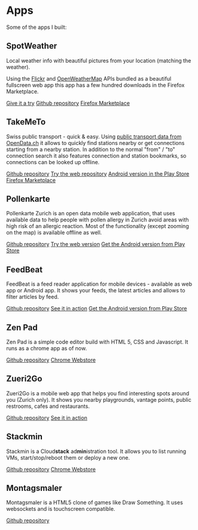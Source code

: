 <!-- ::Apps -->
# Apps

Some of the apps I built:

## SpotWeather

Local weather info with beautiful pictures from your location (matching the weather).

Using the [Flickr](http://www.flickr.com) and [OpenWeatherMap](http://openweathermap.org) APIs bundled as a beautiful fullscreen web app this
app has a few hundred downloads in the Firefox Marketplace.

[Give it a try](http://avgp.github.io/spotweather)
[Github repository](http://github.com/avgp/spotweather)
[Firefox Marketplace](https://marketplace.firefox.com/app/spotweather)

## TakeMeTo

Swiss public transport - quick &amp; easy.
Using [public transport data from OpenData.ch](http://transport.opendata.ch/) it allows to quickly find stations nearby or get connections starting from a nearby station.
In addition to the normal "from" / "to" connection search it also features connection and station bookmarks, so connections can be looked up offline.

[Github repository](https://github.com/avgp)
[Try the web repository](https://takemeto.5apps.com)
[Android version in the Play Store](https://play.google.com/store/apps/details?id=de.geekonaut.takemeto)
[Firefox Marketplace](https://marketplace.firefox.com/app/takemeto?src=search)

## Pollenkarte

Pollenkarte Zurich is an open data mobile web application, that uses available data to help people with pollen allergy in Zurich avoid areas with high risk of an allergic reaction.
Most of the functionality (except zooming on the map) is available offline as well.

[Github repository](https://github.com/avgp/kein-stress-mit-pollen)
[Try the web version](http://avgp.github.io/kein-stress-mit-pollen)
[Get the Android version from Play Store](https://play.google.com/store/apps/details?id=de.geekonaut.pollenkarte)

## FeedBeat

FeedBeat is a feed reader application for mobile devices - available as web app or Android app.
It shows your feeds, the latest articles and allows to filter articles by feed.

[Github repository](https://github.com/avgp/Feedbeat)
[See it in action](http://avgp.github.io/FeedBeat)
[Get the Android version from Play Store](https://play.google.com/store/apps/details?id=de.geekonaut.feedbeat)

## Zen Pad

Zen Pad is a simple code editor build with HTML 5, CSS and Javascript.
It runs as a chrome app as of now.

[Github repository](https://github.com/AVGP/zen-pad)
[Chrome Webstore](https://chrome.google.com/webstore/detail/zen-pad/gmlhlgiakpebmhfjhplgacpbacebghbd?hl=en)

## Zueri2Go

Zueri2Go is a mobile web app that helps you find interesting spots around you (Zurich only).
It shows you nearby playgrounds, vantage points, public restrooms, cafes and restaurants.

[Github repository](https://github.com/avgp/zueri2go)
[See it in action](http://avgp.github.io/Zueri2Go)

## Stackmin

Stackmin is a Cloud**stack** ad**min**istration tool.
It allows you to list running VMs, start/stop/reboot them or deploy a new one.

[Github repository](https://github.com/martin-naumann/stackmin)
[Chrome Webstore](https://chrome.google.com/webstore/detail/stackmin/clmjbcbkfngncegopkcdpggpapdejcne?hl=en)

## Montagsmaler

Montagsmaler is a HTML5 clone of games like Draw Something.
It uses websockets and is touchscreen compatible.

[Github repository](https://github.com/avgp/Montagsmaler)
